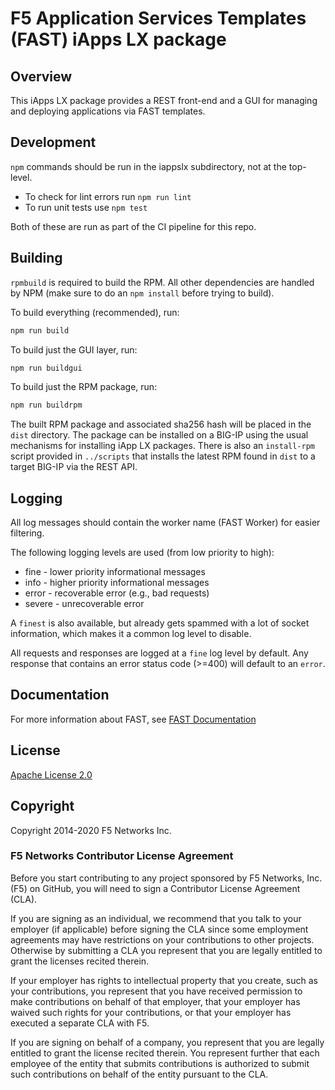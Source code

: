 # F5 Application Services Templates (FAST) iApps LX package

## Overview

This iApps LX package provides a REST front-end and a GUI for managing and deploying applications via FAST templates.

## Development

`npm` commands should be run in the iappslx subdirectory, not at the top-level.
* To check for lint errors run `npm run lint` 
* To run unit tests use `npm test`

Both of these are run as part of the CI pipeline for this repo.

## Building

`rpmbuild` is required to build the RPM.
All other dependencies are handled by NPM (make sure to do an `npm install` before trying to build).

To build everything (recommended), run:

```bash
npm run build
```

To build just the GUI layer, run:

```bash
npm run buildgui
```

To build just the RPM package, run:

```bash
npm run buildrpm
```

The built RPM package and associated sha256 hash will be placed in the `dist` directory.
The package can be installed on a BIG-IP using the usual mechanisms for installing iApp LX packages.
There is also an `install-rpm` script provided in `../scripts` that installs the latest RPM found in `dist` to a target BIG-IP via the REST API.

## Logging

All log messages should contain the worker name (FAST Worker) for easier filtering.

The following logging levels are used (from low priority to high):

* fine - lower priority informational messages
* info - higher priority informational messages
* error - recoverable error (e.g., bad requests)
* severe - unrecoverable error

A `finest` is also available, but already gets spammed with a lot of socket information, which makes it a common log level to disable.

All requests and responses are logged at a `fine` log level by default.
Any response that contains an error status code (>=400) will default to an `error`.

## Documentation

For more information about FAST, see [FAST Documentation](https://clouddocs.f5.com/products/extensions/f5-appsvcs-templates/latest/)

## License

[Apache License 2.0](https://choosealicense.com/licenses/apache-2.0/)

## Copyright

Copyright 2014-2020 F5 Networks Inc.


### F5 Networks Contributor License Agreement

Before you start contributing to any project sponsored by F5 Networks, Inc. (F5) on GitHub, you will need to sign a Contributor License Agreement (CLA).

If you are signing as an individual, we recommend that you talk to your employer (if applicable) before signing the CLA since some employment agreements may have restrictions on your contributions to other projects.
Otherwise by submitting a CLA you represent that you are legally entitled to grant the licenses recited therein.

If your employer has rights to intellectual property that you create, such as your contributions, you represent that you have received permission to make contributions on behalf of that employer, that your employer has waived such rights for your contributions, or that your employer has executed a separate CLA with F5.

If you are signing on behalf of a company, you represent that you are legally entitled to grant the license recited therein.
You represent further that each employee of the entity that submits contributions is authorized to submit such contributions on behalf of the entity pursuant to the CLA.
